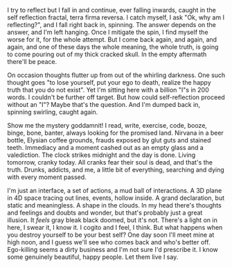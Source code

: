 I try to reflect but I fall in and continue, ever falling inwards, caught in the self reflection fractal, terra firma reversa. I catch myself, I ask "Ok, why am I reflecting?", and I fall right back in, spinning. The answer depends on the answer, and I'm left hanging. Once I mitigate the spin, I find myself the worse for it, for the whole attempt. But I come back again, and again, and again, and one of these days the whole meaning, the whole truth, is going to come pouring out of my thick cracked skull. In the empty aftermath there'll be peace.

On occasion thoughts flutter up from out of the whirling darkness. One such thought goes "to lose yourself, put your ego to death, realize the happy truth that you do not exist". Yet I'm sitting here with a billion "I"s in 200 words.  I couldn't be further off target. But how could self-reflection proceed without an "I"? Maybe that's the question. And I'm dumped back in, spinning swirling, caught again.

Show me the mystery goddamnit! I read, write, exercise, code, booze, binge, bone, banter, always looking for the promised land. Nirvana in a beer bottle, Elysian coffee grounds, frauds exposed by glut guts and stained teeth. Immediacy and a moment cashed out as an empty glass and a valediction. The clock strikes midnight and the day is done. Living tomorrow, cranky today. All cranks fear their soul is dead, and that's the truth. Drunks, addicts, and me, a little bit of everything, searching and dying with every moment passed.

I'm just an interface, a set of actions, a mud ball of interactions. A 3D plane in 4D space tracing out lines, events, hollow inside. A grand declaration, but static and meaningless. A shape in the clouds. In my head there's thoughts and feelings and doubts and wonder, but that's probably just a great illusion. It <em>feels</em> gray bleak black doomed, but it's not. There's a light on in here, I swear it, I know it. I cogito and I feel, I think. But what happens when you destroy yourself to be your best self? One day soon I'll meet mine at high noon, and I guess we'll see who comes back and who's better off. Ego-killing seems a dirty business and I'm not sure I'd prescribe it. I know some genuinely beautiful, happy people. Let them live I say.
